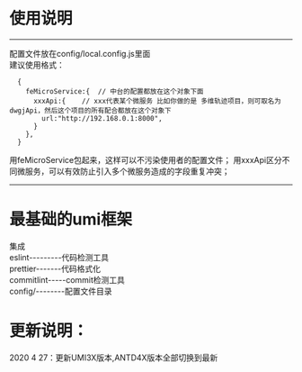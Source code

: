 # 使用说明
***
配置文件放在config/local.config.js里面     
建议使用格式：  
```
  {  
    feMicroService:{  // 中台的配置都放在这个对象下面
      xxxApi:{    // xxx代表某个微服务 比如你做的是 多维轨迹项目，则可取名为 dwgjApi，然后这个项目的所有配合都放在这个对象下
        url:"http://192.168.0.1:8000",
      }
    },
  }
```
用feMicroService包起来，这样可以不污染使用者的配置文件；
用xxxApi区分不同微服务，可以有效防止引入多个微服务造成的字段重复冲突；
***
# 最基础的umi框架
集成  
eslint---------代码检测工具  
prettier-------代码格式化  
commitlint-----commit检测工具  
config/--------配置文件目录  


# 更新说明：
2020 4 27：更新UMI3X版本,ANTD4X版本全部切换到最新